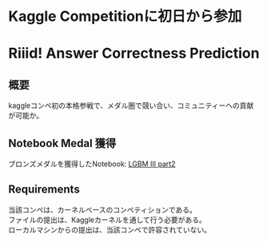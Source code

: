 # Kaggle Competitionに初日から参加
# Riiid! Answer Correctness Prediction

## 概要
kaggleコンペ初の本格参戦で、メダル圏で競い合い、コミュニティーへの貢献が可能か。

## Notebook Medal 獲得
ブロンズメダルを獲得したNotebook: [LGBM III part2](https://www.kaggle.com/takamotoki/lgbm-iii-part2)

## Requirements
当該コンペは、カーネルベースのコンペティションである。\
ファイルの提出は、Kaggleカーネルを通して行う必要がある。\
ローカルマシンからの提出は、当該コンペで許容されていない。
